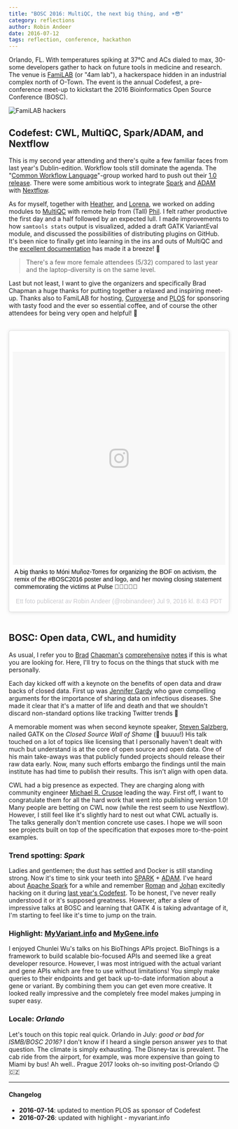 ```yaml
---
title: "BOSC 2016: MultiQC, the next big thing, and ☀️😎"
category: reflections
author: Robin Andeer
date: 2016-07-12
tags: reflection, conference, hackathon
---
```


Orlando, FL. With temperatures spiking at 37°C and ACs dialed to max, 30-some developers gather to hack on future tools in medicine and research. The venue is [FamiLAB][familab] (or "4am lab"), a hackerspace hidden in an industrial complex north of O-Town. The event is the annual Codefest, a pre-conference meet-up to kickstart the 2016 Bioinformatics Open Source Conference (BOSC).

![FamiLAB hackers](/assets/img/codefest-2016-hackers.jpg)

## Codefest: CWL, MultiQC, Spark/ADAM, and Nextflow

This is my second year attending and there's quite a few familiar faces from last year's Dublin-edition. Workflow tools still dominate the agenda. The "[Common Workflow Language][cwl]"-group worked hard to push out their [1.0 release][cwl-release]. There were some ambitious work to integrate [Spark][spark] and [ADAM][adam] with [Nextflow][nextflow]. 

As for myself, together with [Heather][heather], and [Lorena][lorena], we worked on adding modules to [MultiQC][multiqc] with remote help from (Tall) [Phil][ewels]. I felt rather productive the first day and a half followed by an expected lull. I made improvements to how `samtools stats` output is visualized, added a draft GATK VariantEval module, and discussed the possibilities of distributing plugins on GitHub. It's been nice to finally get into learning in the ins and outs of MultiQC and the [excellent documentation][multiqc-docs] has made it a breeze! 💎

> There's a few more female attendees (5/32) compared to last year and the laptop-diversity is on the same level.

Last but not least, I want to give the organizers and specifically Brad Chapman a huge thanks for putting together a relaxed and inspiring meet-up. Thanks also to FamiLAB for hosting, [Curoverse][curoverse] and [PLOS][plos] for sponsoring with tasty food and the ever so essential coffee, and of course the other attendees for being very open and helpful! 👏

<br>
<blockquote class="instagram-media" data-instgrm-captioned data-instgrm-version="7" style=" background:#FFF; border:0; border-radius:3px; box-shadow:0 0 1px 0 rgba(0,0,0,0.5),0 1px 10px 0 rgba(0,0,0,0.15); margin: 1px; max-width:658px; padding:0; width:99.375%; width:-webkit-calc(100% - 2px); width:calc(100% - 2px);"><div style="padding:8px;"> <div style=" background:#F8F8F8; line-height:0; margin-top:40px; padding:50.0% 0; text-align:center; width:100%;"> <div style=" background:url(data:image/png;base64,iVBORw0KGgoAAAANSUhEUgAAACwAAAAsCAMAAAApWqozAAAABGdBTUEAALGPC/xhBQAAAAFzUkdCAK7OHOkAAAAMUExURczMzPf399fX1+bm5mzY9AMAAADiSURBVDjLvZXbEsMgCES5/P8/t9FuRVCRmU73JWlzosgSIIZURCjo/ad+EQJJB4Hv8BFt+IDpQoCx1wjOSBFhh2XssxEIYn3ulI/6MNReE07UIWJEv8UEOWDS88LY97kqyTliJKKtuYBbruAyVh5wOHiXmpi5we58Ek028czwyuQdLKPG1Bkb4NnM+VeAnfHqn1k4+GPT6uGQcvu2h2OVuIf/gWUFyy8OWEpdyZSa3aVCqpVoVvzZZ2VTnn2wU8qzVjDDetO90GSy9mVLqtgYSy231MxrY6I2gGqjrTY0L8fxCxfCBbhWrsYYAAAAAElFTkSuQmCC); display:block; height:44px; margin:0 auto -44px; position:relative; top:-22px; width:44px;"></div></div> <p style=" margin:8px 0 0 0; padding:0 4px;"> <a href="https://www.instagram.com/p/BHqpGSSAXse/" style=" color:#000; font-family:Arial,sans-serif; font-size:14px; font-style:normal; font-weight:normal; line-height:17px; text-decoration:none; word-wrap:break-word;" target="_blank">A big thanks to Móni Muñoz-Torres for organizing the BOF on activism, the remix of the #BOSC2016 poster and logo, and her moving closing statement commemorating the victims at Pulse 🎨🌈👫👬👭</a></p> <p style=" color:#c9c8cd; font-family:Arial,sans-serif; font-size:14px; line-height:17px; margin-bottom:0; margin-top:8px; overflow:hidden; padding:8px 0 7px; text-align:center; text-overflow:ellipsis; white-space:nowrap;">Ett foto publicerat av Robin Andeer (@robinandeer) <time style=" font-family:Arial,sans-serif; font-size:14px; line-height:17px;" datetime="2016-07-10T03:43:14+00:00">Jul 9, 2016 kl. 8:43 PDT</time></p></div></blockquote>
<script async defer src="//platform.instagram.com/en_US/embeds.js"></script>
<br>

## BOSC: Open data, CWL, and humidity

As usual, I refer you to [Brad][notes1] [Chapman's][notes2] [comprehensive][notes3] [notes][notes4] if this is what you are looking for. Here, I'll try to focus on the things that stuck with me personally.

Each day kicked off with a keynote on the benefits of open data and draw backs of closed data. First up was [Jennifer Gardy][gardy] who gave compelling arguments for the importance of sharing data on infectious diseases. She made it clear that it's a matter of life and death and that we shouldn't discard non-standard options like tracking Twitter trends 🐣

A memorable moment was when second keynote speaker, [Steven Salzberg][salzberg], nailed GATK on the _Closed Source Wall of Shame_ (👻 buuuu!) His talk touched on a lot of topics like licensing that I personally haven't dealt with much but understand is at the core of open source and open data. One of his main take-aways was that publicly funded projects should release their raw data early. Now, many such efforts embargo the findings until the main institute has had time to publish their results. This isn't align with open data.

CWL had a big presence as expected. They are charging along with community engineer [Michael R. Crusoe][crusoe] leading the way. First off, I want to congratulate them for all the hard work that went into publishing version 1.0! Many people are betting on CWL now (while the rest seem to use Nextflow). However, I still feel like it's slightly hard to nest out what CWL actually is. The talks generally don't mention concrete use cases. I hope we will soon see projects built on top of the specification that exposes more to-the-point examples.

### Trend spotting: _Spark_

Ladies and gentlemen; the dust has settled and Docker is still standing strong. Now it's time to sink your teeth into [SPARK][spark] + [ADAM][adam]. I've heard about [Apache Spark][spark] for a while and remember [Roman][roman] and [Johan][johan] excitedly hacking on it during [last year's Codefest][codefest2015]. To be honest, I've never really understood it or it's supposed greatness. However, after a slew of impressive talks at BOSC and learning that GATK 4 is taking advantage of it, I'm starting to feel like it's time to jump on the train.

### Highlight: [MyVariant.info][myvar] and [MyGene.info][mygene]
I enjoyed Chunlei Wu's talks on his BioThings APIs project. BioThings is a framework to build scalable bio-focused APIs and seemed like a great developer resource. However, I was most intrigued with the actual variant and gene APIs which are free to use without limitations! You simply make queries to their endpoints and get back up-to-date information about a gene or variant. By combining them you can get even more creative. It looked really impressive and the completely free model makes jumping in super easy.

### Locale: _Orlando_

Let's touch on this topic real quick. Orlando in July: _good or bad for ISMB/BOSC 2016?_ I don't know if I heard a single person answer _yes_ to that question. The climate is simply exhausting. The Disney-tax is prevalent. The cab ride from the airport, for example, was more expensive than going to Miami by bus! Ah well.. Prague 2017 looks oh-so inviting post-Orlando 😉🇨🇿


---------------------

#### Changelog

- **2016-07-14**: updated to mention PLOS as sponsor of Codefest
- **2016-07-26**: updated with highlight - myvariant.info


[cwl]: http://www.commonwl.org/
[nextflow]: http://www.nextflow.io/
[spark]: http://spark.apache.org/
[adam]: http://bdgenomics.org/projects/adam/
[multiqc]: http://multiqc.info/
[multiqc-docs]: http://multiqc.info/docs/
[heather]: https://twitter.com/HLWiencko
[lorena]: https://github.com/lpantano
[ewels]: https://twitter.com/tallphil
[familab]: https://familab.org/
[curoverse]: https://curoverse.com/
[plos]: https://www.plos.org/
[cwl-release]: http://www.commonwl.org/v1.0/
[roman]: https://twitter.com/braincode
[johan]: https://twitter.com/genomicsdev
[gardy]: https://twitter.com/jennifergardy
[salzberg]: https://twitter.com/stevensalzberg1
[crusoe]: https://twitter.com/biocrusoe
[codefest2015]: http://www.robinandeer.com/blog/2015/07/08/bosc-codefest-2015/
[myvar]: http://myvariant.info/
[mygene]: http://mygene.info/

[notes1]: https://smallchangebio.wordpress.com/2016/07/08/bosc2016_day1a/
[notes2]: https://smallchangebio.wordpress.com/2016/07/08/bosc2016day1b/
[notes3]: https://smallchangebio.wordpress.com/2016/07/09/bosc2016day2a/
[notes4]: https://smallchangebio.wordpress.com/2016/07/09/bosc2016day2b/
